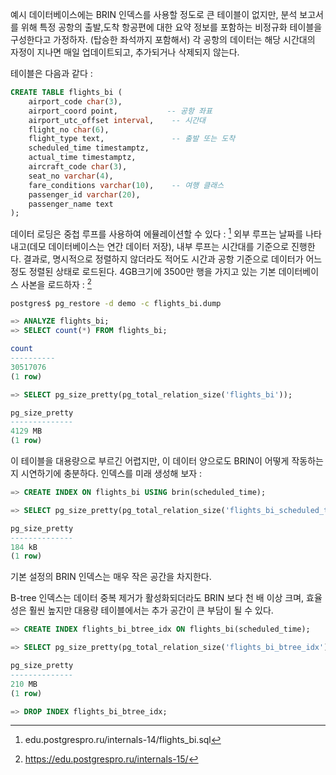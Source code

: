 예시 데이터베이스에는 BRIN 인덱스를 사용할 정도로 큰 테이블이 없지만, 분석 보고서를 위해 특정 공항의 출발,도착 항공편에 대한 요약 정보를 포함하는 비정규화 테이블을 구성한다고 가정하자. (탑승한 좌석까지 포함해서)
각 공항의 데이터는 해당 시간대의 자정이 지나면 매일 업데이트되고, 추가되거나 삭제되지 않는다.

테이블은 다음과 같다 : 


```sql
CREATE TABLE flights_bi (
    airport_code char(3),
    airport_coord point,           -- 공항 좌표
    airport_utc_offset interval,    -- 시간대
    flight_no char(6),
    flight_type text,               -- 출발 또는 도착
    scheduled_time timestamptz,
    actual_time timestamptz,
    aircraft_code char(3),
    seat_no varchar(4),
    fare_conditions varchar(10),    -- 여행 클래스
    passenger_id varchar(20),
    passenger_name text
);
```

데이터 로딩은 중첩 루프를 사용하여 에뮬레이션할 수 있다 : [^1] 외부 루프는 날짜를 나타내고(데모 데이터베이스는 연간 데이터 저장), 내부 루프는 시간대를 기준으로 진행한다.
결과로, 명시적으로 정렬하지 않더라도 적어도 시간과 공항 기준으로 데이터가 어느 정도 정렬된 상태로 로드된다.
4GB크기에 3500만 행을 가지고 있는 기본 데이터베이스 사본을 로드하자 : [^2]

```bash
postgres$ pg_restore -d demo -c flights_bi.dump
```

```sql
=> ANALYZE flights_bi;
=> SELECT count(*) FROM flights_bi;

count
----------
30517076
(1 row)

=> SELECT pg_size_pretty(pg_total_relation_size('flights_bi'));

pg_size_pretty
--------------
4129 MB
(1 row)
```

이 테이블을 대용량으로 부르긴 어렵지만, 이 데이터 양으로도 BRIN이 어떻게 작동하는지 시연하기에 충분하다. 인덱스를 미래 생성해 보자 :

```sql
=> CREATE INDEX ON flights_bi USING brin(scheduled_time);

=> SELECT pg_size_pretty(pg_total_relation_size('flights_bi_scheduled_time_idx'));

pg_size_pretty
--------------
184 kB
(1 row)
```

기본 설정의 BRIN 인덱스는 매우 작은 공간을 차지한다.

B-tree 인덱스는 데이터 중복 제거가 활성화되더라도 BRIN 보다 천 배 이상 크며, 효율성은 훨씬 높지만 대용량 테이블에서는 추가 공간이 큰 부담이 될 수 있다.

```sql
=> CREATE INDEX flights_bi_btree_idx ON flights_bi(scheduled_time);

=> SELECT pg_size_pretty(pg_total_relation_size('flights_bi_btree_idx'));

pg_size_pretty
--------------
210 MB
(1 row)

=> DROP INDEX flights_bi_btree_idx;
```


[^1]: edu.postgrespro.ru/internals-14/flights_bi.sql
[^2]:https://edu.postgrespro.ru/internals-15/
